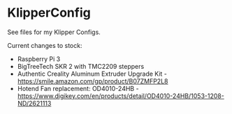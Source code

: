 # KlipperConfig

See files for my Klipper Configs.

Current changes to stock:

* Raspberry Pi 3
* BigTreeTech SKR 2 with TMC2209 steppers
* Authentic Creality Aluminum Extruder Upgrade Kit - https://smile.amazon.com/gp/product/B07ZMFP2L8
* Hotend Fan replacement: OD4010-24HB - https://www.digikey.com/en/products/detail/OD4010-24HB/1053-1208-ND/2621113
